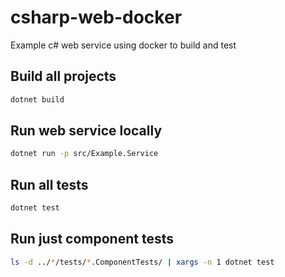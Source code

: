# csharp-web-docker

Example c# web service using docker to build and test

## Build all projects

```sh
dotnet build
```

## Run web service locally

```sh
dotnet run -p src/Example.Service
```

## Run all tests

```sh
dotnet test
```

## Run just component tests

```sh
ls -d ../*/tests/*.ComponentTests/ | xargs -n 1 dotnet test
```
